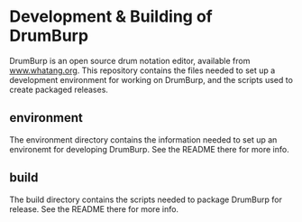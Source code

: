 Development & Building of DrumBurp
==================================

DrumBurp is an open source drum notation editor, available from www.whatang.org.
This repository contains the files needed to set up a development environment 
for working on DrumBurp, and the scripts used to create packaged releases.

environment
-----------

The environment directory contains the information needed to set up an
environemt for developing DrumBurp. See the README there for more info.

build
-----

The build directory contains the scripts needed to package DrumBurp for release.
See the README there for more info.
